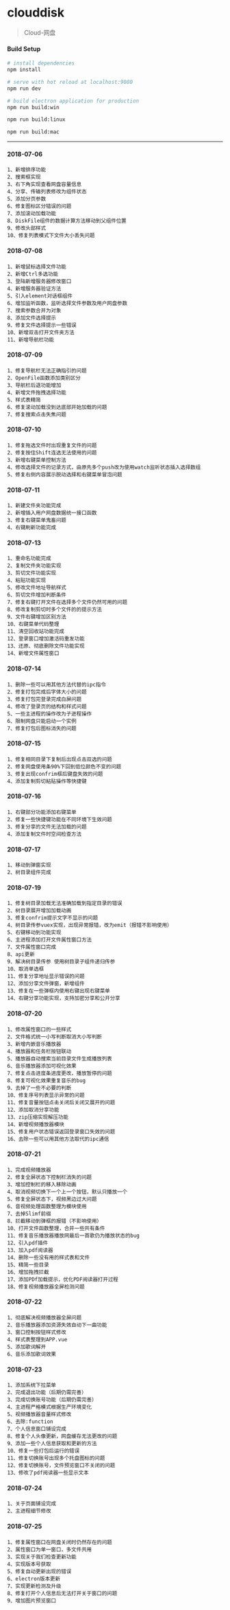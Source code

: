 # clouddisk

> Cloud-网盘

#### Build Setup

``` bash
# install dependencies
npm install

# serve with hot reload at localhost:9080
npm run dev

# build electron application for production
npm run build:win

npm run build:linux

npm run build:mac

```

---
#### 2018-07-06 
    1、新增排序功能
    2、搜索框实现
    3、右下角实现查看网盘容量信息
    4、分享、传输列表修改为组件状态
    5、添加分页参数
    6、修复图标区分错误的问题
    7、添加滚动加载功能
    8、DiskFile组件的数据计算方法移动到父组件位置
    9、修改头部样式
    10、修复列表模式下文件大小丢失问题
#### 2018-07-08
    1、新增鼠标选择文件功能
    2、新增Ctrl多选功能
    3、登陆新增服务器修改窗口
    4、新增服务器验证方法
    5、引入element对话框组件
    6、增加监听函数，监听选择文件参数及用户网盘参数
    7、搜索参数合并为对象
    8、添加文件选择提示
    9、修复文件选择提示一些错误
    10、新增双击打开文件夹方法
    11、新增导航栏功能
#### 2018-07-09
    1、修复导航栏无法正确指引的问题
    2、OpenFile函数添加类别区分
    3、导航栏后退功能增加
    4、新增文件拖拽选择功能
    5、样式表精简
    6、修复滚动加载没到达底部开始加载的问题
    7、修复搜索点击失焦问题
#### 2018-07-10
    1、修复拖选文件时出现重复文件的问题
    2、修复按住Shift连选无法使用的问题
    3、新增右键菜单控制方法
    4、修改选择文件的记录方式，由原先多个push改为使用watch监听状态插入选择数组
    5、修复右侧内容展示脱动选择和右键菜单冒泡问题
#### 2018-07-11
    1、新建文件夹功能完成
    2、新增插入用户网盘数据统一接口函数
    3、修复右键菜单鬼畜问题
    4、右键刷新功能完成
#### 2018-07-13
    1、重命名功能完成
    2、复制文件夹功能实现
    3、剪切文件功能实现
    4、粘贴功能实现
    5、修改文件地址导航样式
    6、剪切文件增加判断条件
    7、修复右键打开文件在选择多个文件仍然可用的问题
    8、修改复制剪切时多个文件的的提示方法
    9、文件右键增加区别方法
    10、右键菜单代码整理
    11、清空回收站功能完成
    12、登录窗口增加激活码重发功能
    13、还原、彻底删除文件功能实现
    14、新增文件属性窗口
#### 2018-07-14
    1、删除一些可以用其他方法代替的ipc指令
    2、修复打包完成后字体大小的问题
    3、修复打包完登录完成白屏问题
    4、修改了登录页的结构和样式问题
    5、一些主进程的操作改为子进程操作
    6、限制网盘只能启动一个实例
    7、修复打包后图标消失的问题
#### 2018-07-15
    1、修复相同目录下复制后出现点击双选的问题
    2、修复网盘使用条90%下回到低位颜色不变的问题
    3、修复出现confrim框后键盘失效的问题
    4、添加复制剪切粘贴操作等快捷键 
#### 2018-07-16
    1、右键部分功能添加右键菜单
    2、修复一些快捷键功能在不同环境下生效问题
    3、修复分享的文件无法加载的问题
    4、添加复制文件时空间检查方法
#### 2018-07-17
    1、移动到弹窗实现
    2、树目录组件完成
#### 2018-07-19
    1、修复树目录加载无法准确加载到指定目录的错误
    2、树目录展开增加加载动画
    3、修复confrim提示文字不显示的问题
    4、树目录传参vuex实现，出现异常报错，改为emit（报错不影响使用）
    5、右键移动到功能实现
    6、主进程添加打开文件属性窗口方法
    7、文件属性窗口完成
    8、api更新
    9、解决树目录传参 使用树目录子组件递归传参
    10、取消单选框
    11、修复分享地址显示错误的问题
    12、添加分享文件弹窗，新增组件
    13、修复在一些弹框内使用右键出现右键菜单
    14、右键分享功能实现，支持加密分享和公开分享
#### 2018-07-20
    1、修改属性窗口的一些样式
    2、文件格式统一小写判断取消大小写判断
    3、新增内嵌音乐播放器
    4、播放器和任务栏按钮联动
    5、播放器自动搜索当前目录文件生成播放列表
    6、音乐播放器添加可视化效果
    7、修复点击进度条进度更改，播放暂停的问题
    8、修复可视化效果重复音乐的bug
    9、去掉了一些不必要的判断
    10、修复序号列表显示异常的问题
    11、修复音量按钮点击关闭后关闭又展开的问题
    12、添加取消分享功能
    13、zip压缩实现解压功能
    14、新增视频播放器模块
    15、修复用户状态错误返回登录窗口失效的问题
    16、去除一些可以用其他方法取代的ipc通信
#### 2018-07-21
    1、完成视频播放器
    2、修复全屏状态下控制栏消失的问题
    3、增加控制栏的移入移除动画
    4、取消视频切换下一个上一个按钮，默认只播放一个
    5、修复全屏状态下，视频黑边过大问题
    6、音视频处理函数整理为模块使用
    7、去掉Slimf前缀
    8、拦截移动到弹框的报错（不影响使用）
    10、打开文件函数整理，合并一些共有条件
    11、修复音乐播放器播放网最后一首歌仍为播放状态的bug
    12、引入pdf插件
    13、加入pdf阅读器
    14、删除一些没有用的样式表和文件
    15、精简一些目录
    16、增加拖拽拦截
    17、添加PDf加载提示，优化PDF阅读器打开过程
    18、修复视频播放器全屏检测问题
#### 2018-07-22
    1、彻底解决视频播放器全屏问题
    2、音乐播放器添加资源失效自动下一曲功能
    3、窗口控制按钮样式修改
    4、样式表整理到APP.vue
	5、添加歌词解开
	6、音乐添加歌词效果
#### 2018-07-23
    1、添加系统下拉菜单
    2、完成退出功能（后期仍需完善）
    3、完成切换账号功能（后期仍需完善）
    4、主进程严格模式根据生产环境变化
    5、视频播放器音量样式修改
    6、去除:function
    7、个人信息窗口铺设完成
    8、修复个人头像更新，网盘缓存无法更改的问题
    9、添加一些个人信息获取和更新的方法
    10、修复一些打包后运行的错误
    11、修复切换账号出现多个托盘图标的问题
    12、修复切换账号，文件预览窗口不关闭的问题
    13、修改了pdf阅读器一些显示文本
#### 2018-07-24
    1、关于页面铺设完成
    2、主进程细节修改
#### 2018-07-25
    1、修复属性窗口在网盘关闭时仍然存在的问题
    2、属性窗口为单一窗口，多文件共用
    3、实现关于我们检查更新功能
    4、实现版本号获取
    5、修复自动更新出现的错误
    6、electron版本更新
    7、实现更新检测及升级
    8、修复打开个人信息后无法打开关于窗口的问题
    9、增加图片预览窗口